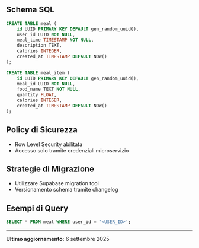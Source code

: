 

## Schema SQL

```sql
CREATE TABLE meal (
    id UUID PRIMARY KEY DEFAULT gen_random_uuid(),
    user_id UUID NOT NULL,
    meal_time TIMESTAMP NOT NULL,
    description TEXT,
    calories INTEGER,
    created_at TIMESTAMP DEFAULT NOW()
);

CREATE TABLE meal_item (
    id UUID PRIMARY KEY DEFAULT gen_random_uuid(),
    meal_id UUID NOT NULL,
    food_name TEXT NOT NULL,
    quantity FLOAT,
    calories INTEGER,
    created_at TIMESTAMP DEFAULT NOW()
);
```

## Policy di Sicurezza
- Row Level Security abilitata
- Accesso solo tramite credenziali microservizio

## Strategie di Migrazione
- Utilizzare Supabase migration tool
- Versionamento schema tramite changelog

## Esempi di Query
```sql
SELECT * FROM meal WHERE user_id = '<USER_ID>';
```

---

**Ultimo aggiornamento:** 6 settembre 2025
